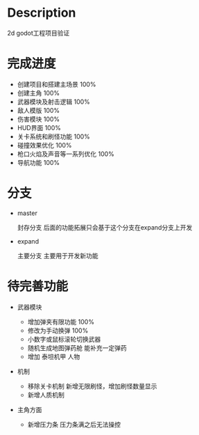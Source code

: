 # Description
2d godot工程项目验证


# 完成进度
- 创建项目和搭建主场景     100%
- 创建主角                100%
- 武器模块及射击逻辑       100%
- 敌人模版                100%
- 伤害模块                100%
- HUD界面                 100%
- 关卡系统和刷怪功能       100%
- 碰撞效果优化             100%
- 枪口火焰及声音等一系列优化 100%
- 导航功能                  100%

# 分支
- master
  
  封存分支 后面的功能拓展只会基于这个分支在expand分支上开发
- expand
  
  主要分支 主要用于开发新功能


# 待完善功能
- 武器模块
  - 增加弹夹有限功能 100%
  - 修改为手动换弹 100%
  - 小数字或鼠标滚轮切换武器
  - 随机生成地图弹药舱 能补充一定弹药
  - 增加 泰坦机甲 人物

- 机制
  - 移除关卡机制 新增无限刷怪，增加刷怪数量显示
  - 新增人质机制

- 主角方面
  - 新增压力条 压力条满之后无法操控

